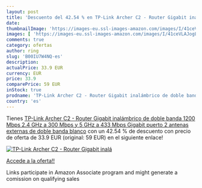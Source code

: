```yaml
---
layout: post
title: 'Descuento del 42.54 % en TP-Link Archer C2 - Router Gigabit inalá'
date: 
thumbnailImage: 'https://images-eu.ssl-images-amazon.com/images/I/41ceVLAJogL._SL200_.jpg'
images: [ 'https://images-eu.ssl-images-amazon.com/images/I/41ceVLAJogL._SL200_.jpg' ]
comments: true
category: ofertas
author: ring
slug: 'B00IU7W4NQ-es'
description:
actualPrice: 33.9 EUR
currency: EUR
price: 33.9
comparePrice: 59 EUR
inStock: true
prodname: 'TP-Link Archer C2 - Router Gigabit inalámbrico de doble banda  1200 Mbps  2.4 GHz a 300 Mbps y 5 GHz a 433 Mbps  Gigabit puerto  2 antenas externas de doble banda  blanco'
country: 'es'
---
```


Tienes [TP-Link Archer C2 - Router Gigabit inalámbrico de doble banda  1200 Mbps  2.4 GHz a 300 Mbps y 5 GHz a 433 Mbps  Gigabit puerto  2 antenas externas de doble banda  blanco](https://www.amazon.es/dp/B00IU7W4NQ/?tag=tolees-21) con un 42.54 % de descuento con precio de oferta de 33.9 EUR (original: 59 EUR) en el siguiente enlace!

[![TP-Link Archer C2 - Router Gigabit inalá](https://images-eu.ssl-images-amazon.com/images/I/41ceVLAJogL._SL200_.jpg)](https://www.amazon.es/dp/B00IU7W4NQ/?tag=tolees-21)

[Accede a la oferta!!](https://www.amazon.es/dp/B00IU7W4NQ/?tag=tolees-21)

Links participate in Amazon Associate program and might generate a comission on qualifying sales


